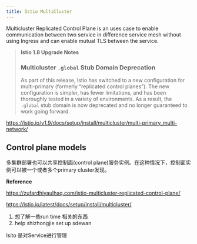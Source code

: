 ```yaml
---
title: Istio MultiCluster
---
```




Multicluster Replicated Control Plane is an uses case to enable communication between two service in difference service mesh without using Ingress and can enable mutual TLS between the service.



> **Istio 1.8 Upgrade Notes**
>
> ### Multicluster `.global` Stub Domain Deprecation
>
> As part of this release, Istio has switched to a new configuration for multi-primary (formerly “replicated control planes”). The new configuration is simpler, has fewer limitations, and has been thoroughly tested in a variety of environments. As a result, the `.global` stub domain is now deprecated and no longer guaranteed to work going forward.



https://istio.io/v1.9/docs/setup/install/multicluster/multi-primary_multi-network/

## Control plane models



多集群部署也可以共享控制面(control plane)服务实例。在这种情况下，控制面实例可以被一个或者多个primary cluster发现。





**Reference**

https://zufardhiyaulhaq.com/istio-multicluster-replicated-control-plane/

https://istio.io/latest/docs/setup/install/multicluster/





1. 想了解一些run time 相关的东西
2. help shizhongjie set up sdewan



Isito 是对Service进行管理